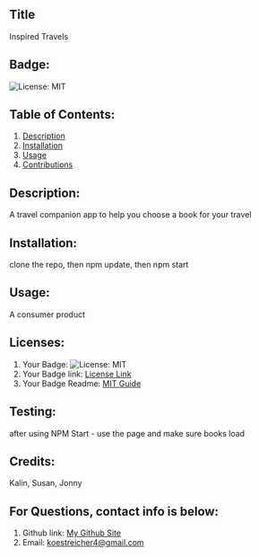 
  ## Title
  Inspired Travels</br>
  ## Badge:
   ![License: MIT](https://img.shields.io/badge/License-MIT-blue.svg)</br>

   ## Table of Contents:
  1. [Description](#description)
  2. [Installation](#installation)
  3. [Usage](#usage)
  4. [Contributions](#contribute)
  ## Description:
  A travel companion app to help you choose a book for your travel</br>
  ## Installation:
  clone the repo, then npm update, then npm start</br>
  ## Usage:
  A consumer product</br>
  ## Licenses:
1. Your Badge: ![License: MIT](https://img.shields.io/badge/License-MIT-blue.svg)</br>
2. Your Badge link: <a href = "https://opensource.org/licenses/MIT">License Link</a></br>
3. Your Badge Readme: <a href = "https://gist.github.com/ckib16/8732561535ed766cd6b8">MIT Guide</a></br>

  ## Testing:
  after using NPM Start - use the page and make sure books load</br>

  ## Credits:
  Kalin, Susan, Jonny</br>

  ## For Questions, contact info is below:
  1. Github link: <a href = "https://github.com/Crackerbox213">My Github Site</a></br>
  2. Email: koestreicher4@gmail.com </br>
